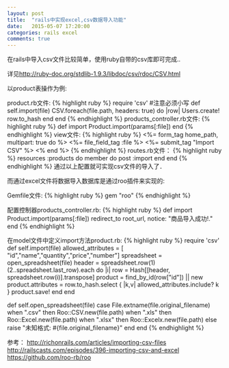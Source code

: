 ```yaml
---
layout: post
title:  "rails中实现excel,csv数据导入功能"
date:   2015-05-07 17:20:00
categories: rails excel
comments: true
---
```

在rails中导入csv文件比较简单，使用ruby自带的csv库即可完成..

详见<a href="http://ruby-doc.org/stdlib-1.9.3/libdoc/csv/rdoc/CSV.html">http://ruby-doc.org/stdlib-1.9.3/libdoc/csv/rdoc/CSV.html</a>

以product表操作为例:

product.rb文件:
{% highlight ruby %}
  require 'csv' #注意必须小写
  def self.import(file)
    CSV.foreach(file.path, headers: true) do |row|
      Users.create! row.to_hash
    end
  end
{% endhighlight %}
products_controller.rb文件:
{% highlight ruby %}
def import
  Product.import(params[:file])
end
{% endhighlight %}
view文件:
{% highlight ruby %}
<%= form_tag home_path, multipart: true do %>
  <%= file_field_tag :file %>
  <%= submit_tag "Import CSV" %>
<% end %>
{% endhighlight %}
routes.rb文件：
{% highlight ruby %}
  resources :products do
    member do
      post :import
    end
  end
{% endhighlight %}
通过以上配置就可实现csv文件的导入了．


而通过excel文件将数据导入数据库是通过roo插件来实现的:

Gemfile文件:
{% highlight ruby %}
gem "roo"
{% endhighlight %}

配置控制器products_controller.rb:
{% highlight ruby %}
def import
  Product.import(params[:file])
  redirect_to root_url, notice: "商品导入成功!."
end
{% endhighlight %}

在model文件中定义import方法product.rb:
{% highlight ruby %}
require 'csv'
def self.import(file)
   allowed_attributes = [ "id","name","quantity","price","number"]
    spreadsheet = open_spreadsheet(file)
    header = spreadsheet.row(1)
    (2..spreadsheet.last_row).each do |i|
      row = Hash[[header, spreadsheet.row(i)].transpose]
      product = find_by_id(row["id"]) || new
      product.attributes = row.to_hash.select { |k,v| allowed_attributes.include? k }
      product.save!
    end
  end

  def self.open_spreadsheet(file)
    case File.extname(file.original_filename)
    when ".csv" then Roo::CSV.new(file.path)
    when ".xls" then Roo::Excel.new(file.path)
    when ".xlsx" then Roo::Excelx.new(file.path)
    else raise "未知格式: #{file.original_filename}"
    end
  end
{% endhighlight %}

参考： <a href="http://richonrails.com/articles/importing-csv-files">http://richonrails.com/articles/importing-csv-files</a>
<a href="http://railscasts.com/episodes/396-importing-csv-and-excel">http://railscasts.com/episodes/396-importing-csv-and-excel</a>
<a href="https://github.com/roo-rb/roo">https://github.com/roo-rb/roo</a>
